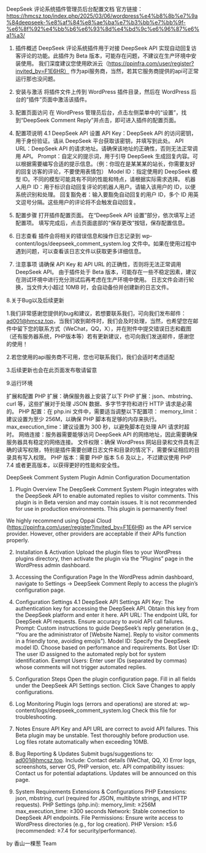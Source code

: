 DeepSeek 评论系统插件管理员后台配置文档
官方链接：
https://hmcsz.top/index.php/2025/03/06/wordpress%e4%b8%8b%e7%9a%84deepseek-%e8%af%84%e8%ae%ba%e7%b3%bb%e7%bb%9f-%e6%8f%92%e4%bb%b6%e6%93%8d%e4%bd%9c%e6%96%87%e6%a1%a3/

1. 插件概述
DeepSeek 评论系统插件用于对接 DeepSeek API 实现自动回复访客评论的功能。此插件为 Beta 版本，可能存在问题，不建议在生产环境中安装使用。
我们深度建议您使用欧派云（https://ppinfra.com/user/register?invited_by=F1E6HR）
作为api服务商，当然，若其它服务商提供的api可正常运行那也没问题。

2. 安装与激活
将插件文件上传到 WordPress 插件目录，然后在 WordPress 后台的“插件”页面中激活该插件。

3. 配置页面访问
在 WordPress 管理员后台，点击左侧菜单中的“设置”，找到“DeepSeek Comment Reply”并点击，即可进入插件的配置页面。

4. 配置项说明
4.1 DeepSeek API 设置
API Key：DeepSeek API 的访问密钥，用于身份验证。请从 DeepSeek 平台获取该密钥，并填写到此处。
API URL：DeepSeek API 的请求地址。请确保该地址的正确性，否则无法正常调用 API。
Prompt：自定义的提示词，用于引导 DeepSeek 生成回复内容。可以根据需要编写合适的提示信息。（例：你现在是某某某的站长，你需要友好的回复访客的评论，不要使用表情包）
Model ID：指定使用的 DeepSeek 模型 ID。不同的模型可能具有不同的性能和特点，请根据实际需求选择。
机器人用户 ID：用于标识自动回复评论的机器人用户。请输入该用户的 ID，以便系统识别和处理。
回复豁免者：输入要豁免自动回复的用户 ID，多个 ID 用英文逗号分隔。这些用户的评论将不会触发自动回复。
5. 配置步骤
打开插件配置页面。
在“DeepSeek API 设置”部分，依次填写上述配置项。
填写完成后，点击页面底部的“保存更改”按钮，保存配置信息。
6. 日志查看
插件会将相关的错误信息和操作日志记录到 wp-content/logs/deepseek_comment_system.log 文件中。如果在使用过程中遇到问题，可以查看该日志文件以获取更多详细信息。

7. 注意事项
请确保 API Key 和 API URL 的正确性，否则将无法正常调用 DeepSeek API。
由于插件处于 Beta 版本，可能存在一些不稳定因素，建议在测试环境中进行充分测试后再考虑在生产环境中使用。
日志文件会进行轮换，当文件大小超过 10MB 时，会自动备份并创建新的日志文件。


8.关于Bug以及后续更新

1.我们非常感谢您提供的bug和建议，若想要联系我们，可向我们发布邮件：ad001@hmcsz.top，当我们收到邮件时，我们会及时处理，当然，也希望您在邮件中留下您的联系方式（WeChat，QQ，X），并在附件中提交错误日志和截图（还有服务器系统，PHP版本等）若有更新建议，也可向我们发送邮件，感谢您的使用！

2.若您使用的api服务商不可用，您也可联系我们，我们会适时考虑适配

3.后续更新也会在此页面发布敬请留意


9.运行环境

扩展和配置
PHP 扩展：确保服务器上安装了以下 PHP 扩展：json、mbstring、curl 等，这些扩展对于处理 JSON 数据、多字节字符和进行 HTTP 请求是必需的。
PHP 配置：在 php.ini 文件中，需要适当调整以下配置项：
memory_limit：建议设置为至少 256M，以确保 PHP 脚本有足够的内存来执行。
max_execution_time：建议设置为 300 秒，以避免脚本在处理 API 请求时超时。
网络连接：服务器需要能够访问 DeepSeek API 的网络地址，因此需要确保服务器具有稳定的网络连接。
文件权限：确保 WordPress 网站目录和文件具有正确的读写权限，特别是插件需要创建日志文件和目录的情况下，需要保证相应的目录具有写入权限。
PHP 版本：需要 PHP 版本 5.6 及以上，不过建议使用 PHP 7.4 或者更高版本，以获得更好的性能和安全性。


DeepSeek Comment System Plugin Admin Configuration Documentation

1. Plugin Overview
The DeepSeek Comment System Plugin integrates with the DeepSeek API to enable automated replies to visitor comments. This plugin is in Beta version and may contain issues. It is not recommended for use in production environments. This plugin is permanently free!

We highly recommend using Oppai Cloud (https://ppinfra.com/user/register?invited_by=F1E6HR) as the API service provider. However, other providers are acceptable if their APIs function properly.

2. Installation & Activation
Upload the plugin files to your WordPress plugins directory, then activate the plugin via the “Plugins” page in the WordPress admin dashboard.

3. Accessing the Configuration Page
In the WordPress admin dashboard, navigate to Settings → DeepSeek Comment Reply to access the plugin’s configuration page.

4. Configuration Settings
4.1 DeepSeek API Settings
API Key: The authentication key for accessing the DeepSeek API. Obtain this key from the DeepSeek platform and enter it here.
API URL: The endpoint URL for DeepSeek API requests. Ensure accuracy to avoid API call failures.
Prompt: Custom instructions to guide DeepSeek’s reply generation (e.g., “You are the administrator of [Website Name]. Reply to visitor comments in a friendly tone, avoiding emojis”).
Model ID: Specify the DeepSeek model ID. Choose based on performance and requirements.
Bot User ID: The user ID assigned to the automated reply bot for system identification.
Exempt Users: Enter user IDs (separated by commas) whose comments will not trigger automated replies.
5. Configuration Steps
Open the plugin configuration page.
Fill in all fields under the DeepSeek API Settings section.
Click Save Changes to apply configurations.
6. Log Monitoring
Plugin logs (errors and operations) are stored at:
wp-content/logs/deepseek_comment_system.log
Check this file for troubleshooting.

7. Notes
Ensure API Key and API URL are correct to avoid API failures.
This Beta plugin may be unstable. Test thoroughly before production use.
Log files rotate automatically when exceeding 10MB.
8. Bug Reporting & Updates
Submit bugs/suggestions to: ad001@hmcsz.top. Include:
Contact details (WeChat, QQ, X)
Error logs, screenshots, server OS, PHP version, etc.
API compatibility issues: Contact us for potential adaptations.
Updates will be announced on this page.
9. System Requirements
Extensions & Configurations
PHP Extensions: json, mbstring, curl (required for JSON, multibyte strings, and HTTP requests).
PHP Settings (php.ini):
memory_limit: ≥256M
max_execution_time: ≥300 seconds
Network: Stable connection to DeepSeek API endpoints.
File Permissions: Ensure write access to WordPress directories (e.g., for log creation).
PHP Version: ≥5.6 (recommended: ≥7.4 for security/performance).

by 香山一棵葱 Team
